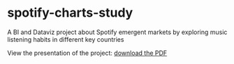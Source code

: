 # spotify-charts-study
A BI and Dataviz project about Spotify emergent markets by exploring music listening habits in different key countries

View the presentation of the project: [download the PDF](./spotify_charts_presentation.pdf)

